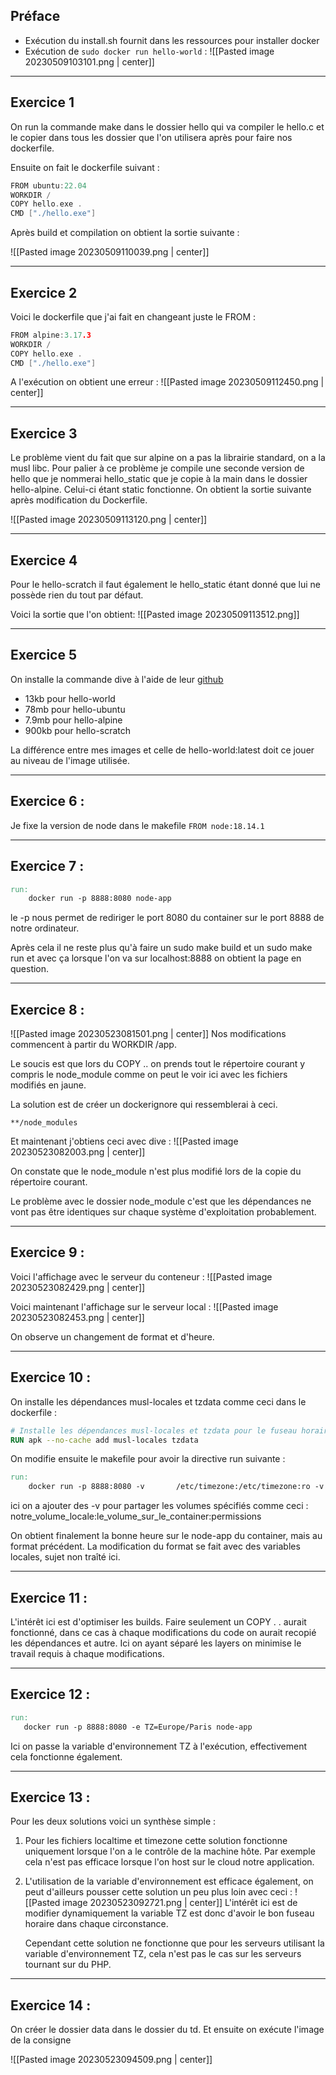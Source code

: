 ## Préface

- Exécution du install.sh fournit dans les ressources pour installer docker
- Exécution de `sudo docker run hello-world` :
![[Pasted image 20230509103101.png | center]]

---
## Exercice 1

On run la commande make dans le dossier hello qui va compiler le hello.c et le copier dans tous les dossier que l'on utilisera après pour faire nos dockerfile.

Ensuite on fait le dockerfile suivant :
```c
FROM ubuntu:22.04
WORKDIR /
COPY hello.exe .
CMD ["./hello.exe"]
```

Après build et compilation on obtient la sortie suivante :

![[Pasted image 20230509110039.png | center]]

---
## Exercice 2

Voici le dockerfile que j'ai fait en changeant juste le FROM :
```c
FROM alpine:3.17.3
WORKDIR /
COPY hello.exe .
CMD ["./hello.exe"]
```

A l'exécution on obtient une erreur :
![[Pasted image 20230509112450.png | center]]

---
## Exercice 3

Le problème vient du fait que sur alpine on a pas la librairie standard, on a la musl libc. Pour palier à ce problème je compile une seconde version de hello que je nommerai hello_static que je copie à la main dans le dossier hello-alpine. Celui-ci étant static fonctionne. On obtient la sortie suivante après modification du Dockerfile.

![[Pasted image 20230509113120.png | center]]

---
## Exercice 4

Pour le hello-scratch il faut également le hello_static étant donné que lui ne possède rien du tout par défaut.

Voici la sortie que l'on obtient:
![[Pasted image 20230509113512.png]]

---
## Exercice 5

On installe la commande dive à l'aide de leur [github](https://github.com/wagoodman/dive#installation)

- 13kb pour hello-world
- 78mb pour hello-ubuntu
- 7.9mb pour hello-alpine
- 900kb pour hello-scratch

La différence entre mes images et celle de hello-world:latest doit ce jouer au niveau de l'image utilisée.

---
## Exercice 6 :

Je fixe la version de node dans le makefile
`FROM node:18.14.1`

---
## Exercice 7 :

```makefile
run:
	docker run -p 8888:8080 node-app	
```

le -p nous permet de rediriger le port 8080 du container sur le port 8888 de notre ordinateur.

Après cela il ne reste plus qu'à faire un sudo make build et un sudo make run et avec ça lorsque l'on va sur localhost:8888 on obtient la page en question.

---
## Exercice 8 :

![[Pasted image 20230523081501.png | center]]
Nos modifications commencent à partir du WORKDIR /app.

Le soucis est que lors du COPY .. on prends tout le répertoire courant y compris le node_module comme on peut le voir ici avec les fichiers modifiés en jaune.

La solution est de créer un dockerignore qui ressemblerai à ceci.

```dockerignore
**/node_modules
```

Et maintenant j'obtiens ceci avec dive :
![[Pasted image 20230523082003.png | center]]

On constate que le node_module n'est plus modifié lors de la copie du répertoire courant.

Le problème avec le dossier node_module c'est que les dépendances ne vont pas être identiques sur chaque système d'exploitation probablement.

---
## Exercice 9 :

Voici l'affichage avec le serveur du conteneur : 
![[Pasted image 20230523082429.png | center]]

Voici maintenant l'affichage sur le serveur local :
![[Pasted image 20230523082453.png | center]]

On observe un changement de format et d'heure.

---
## Exercice 10 :

On installe les dépendances musl-locales et tzdata comme ceci dans le dockerfile :
```Dockerfile
# Installe les dépendances musl-locales et tzdata pour le fuseau horaire
RUN apk --no-cache add musl-locales tzdata
```

On modifie ensuite le makefile pour avoir la directive run suivante :
```Makefile
run:
	docker run -p 8888:8080 -v       /etc/timezone:/etc/timezone:ro -v /etc/localtime:/etc/localtime:ro node-app
```

ici on a ajouter des -v pour partager les volumes spécifiés comme ceci :
notre_volume_locale:le_volume_sur_le_container:permissions

On obtient finalement la bonne heure sur le node-app du container, mais au format précédent. La modification du format se fait avec des variables locales, sujet non traîté ici.

---
## Exercice 11 :

L'intérêt ici est d'optimiser les builds. Faire seulement un COPY . . aurait fonctionné, dans ce cas à chaque modifications du code on aurait recopié les dépendances et autre.
Ici on ayant séparé les layers on minimise le travail requis à chaque modifications.

---
## Exercice 12 :

```Makefile
run:
   docker run -p 8888:8080 -e TZ=Europe/Paris node-app
```

Ici on passe la variable d'environnement TZ à l'exécution, effectivement cela fonctionne également.

---
## Exercice 13 :

Pour les deux solutions voici un synthèse simple :

1. Pour les fichiers localtime et timezone cette solution fonctionne uniquement lorsque l'on a le contrôle de la machine hôte. Par exemple cela n'est pas efficace lorsque l'on host sur le cloud notre application.
2. L'utilisation de la variable d'environnement est efficace également, on peut d'ailleurs pousser cette solution un peu plus loin avec ceci :
   ![[Pasted image 20230523092721.png | center]]
   L'intérêt ici est de modifier dynamiquement la variable TZ est donc d'avoir le bon fuseau horaire dans chaque circonstance.
   
   Cependant cette solution ne fonctionne que pour les serveurs utilisant la variable d'environnement TZ, cela n'est pas le cas sur les serveurs tournant sur du PHP.

---
## Exercice 14 :

On créer le dossier data dans le dossier du td.
Et ensuite on exécute l'image de la consigne 

![[Pasted image 20230523094509.png | center]]
